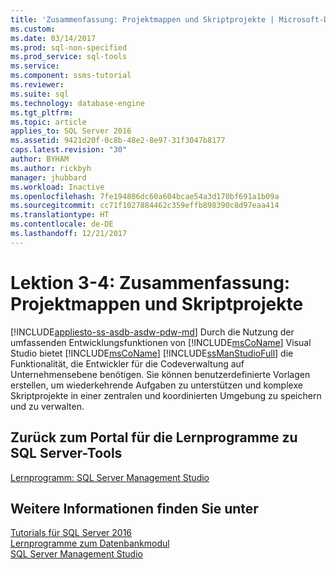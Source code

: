 ```yaml
---
title: 'Zusammenfassung: Projektmappen und Skriptprojekte | Microsoft-Dokumentation'
ms.custom: 
ms.date: 03/14/2017
ms.prod: sql-non-specified
ms.prod_service: sql-tools
ms.service: 
ms.component: ssms-tutorial
ms.reviewer: 
ms.suite: sql
ms.technology: database-engine
ms.tgt_pltfrm: 
ms.topic: article
applies_to: SQL Server 2016
ms.assetid: 9421d20f-0c8b-48e2-8e97-31f3047b8177
caps.latest.revision: "30"
author: BYHAM
ms.author: rickbyh
manager: jhubbard
ms.workload: Inactive
ms.openlocfilehash: 7fe194806dc60a604bcae54a3d170bf691a1b09a
ms.sourcegitcommit: cc71f1027884462c359effb898390c8d97eaa414
ms.translationtype: HT
ms.contentlocale: de-DE
ms.lasthandoff: 12/21/2017
---
```

# <a name="lesson-3-4---summary---solutions-and-script-projects"></a>Lektion 3-4: Zusammenfassung: Projektmappen und Skriptprojekte
[!INCLUDE[appliesto-ss-asdb-asdw-pdw-md](../../includes/appliesto-ss-asdb-asdw-pdw-md.md)] Durch die Nutzung der umfassenden Entwicklungsfunktionen von [!INCLUDE[msCoName](../../includes/msconame-md.md)] Visual Studio bietet [!INCLUDE[msCoName](../../includes/msconame-md.md)] [!INCLUDE[ssManStudioFull](../../includes/ssmanstudiofull-md.md)] die Funktionalität, die Entwickler für die Codeverwaltung auf Unternehmensebene benötigen. Sie können benutzerdefinierte Vorlagen erstellen, um wiederkehrende Aufgaben zu unterstützen und komplexe Skriptprojekte in einer zentralen und koordinierten Umgebung zu speichern und zu verwalten.  
  
## <a name="return-to-sql-server-tools-tutorials-portal"></a>Zurück zum Portal für die Lernprogramme zu SQL Server-Tools  
[Lernprogramm: SQL Server Management Studio](../../tools/sql-server-management-studio/tutorial-sql-server-management-studio.md)  
  
## <a name="see-also"></a>Weitere Informationen finden Sie unter  
[Tutorials für SQL Server 2016](../../sql-server/tutorials-for-sql-server-2016.md)  
[Lernprogramme zum Datenbankmodul](../../relational-databases/database-engine-tutorials.md)  
[SQL Server Management Studio](http://msdn.microsoft.com/library/66a6b7b1-de6a-4161-82bd-98ded486947b)  
  
  
  
